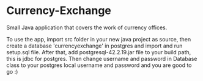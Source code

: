 # Currency-Exchange
Small Java application that covers the work of currency offices.

To use the app, import src folder in your new java project as source, then create a database 'currencyexchange' in postgres and import and run setup.sql file.
After that, add postgresql-42.2.19.jar file to your build path, this is jdbc for postgres.
Then change username and password in Database class to your postgres local username and password and you are good to go :)
